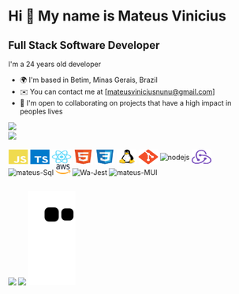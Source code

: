 
Hi 👋 My name is Mateus Vinicius
==========================

Full Stack Software Developer
-----------------------------
I'm a 24 years old developer 
* 🌍  I'm based in Betim, Minas Gerais, Brazil
* ✉️  You can contact me at [mateusviniciusnunu@gmail.com]
* 🤝  I'm open to collaborating on projects that have a high impact in peoples lives

<a href="https://github.com/mateusviniciusrs">
<img height="180em" src="https://github-readme-stats.vercel.app/api?username=mateusviniciusrs&count_private=true&include_all_commits=true&show_icons=true&theme=dracula&hide_border=false&show_owner=true"/><br>
<img height="118em" src="https://github-readme-stats.vercel.app/api/top-langs/?username=mateusviniciusrs&theme=dracula&hide_border=false&&layout=compact"/>
</a>
</div>
<div style="display: inline_block"><br>
  <img align="center" alt="mateus-Js" height="30" width="40" src="https://raw.githubusercontent.com/devicons/devicon/master/icons/javascript/javascript-plain.svg">
  <img align="center" alt="mateus-Ts" height="30" width="40" src="https://raw.githubusercontent.com/devicons/devicon/master/icons/typescript/typescript-plain.svg">
  <img align="center" alt="mateus-React" height="30" width="40" src="https://raw.githubusercontent.com/devicons/devicon/master/icons/react/react-original.svg">
  <img align="center" alt="mateus-HTML" height="30" width="40" src="https://raw.githubusercontent.com/devicons/devicon/master/icons/html5/html5-original.svg">
  <img align="center" alt="mateus-CSS" height="30" width="40" src="https://raw.githubusercontent.com/devicons/devicon/master/icons/css3/css3-original.svg">
  <img align="center" alt="linux" height="30" width="40" src="https://raw.githubusercontent.com/devicons/devicon/master/icons/linux/linux-original.svg">
  <img align="center" alt="git" height="30" width="40" src="https://raw.githubusercontent.com/devicons/devicon/master/icons/git/git-original.svg">
  <img align="center" alt="nodejs" height="30" width="40" src="https://cdn.worldvectorlogo.com/logos/nodejs-icon.svg">
  <img align="center" alt="Redux" height="30" width="40" src="https://raw.githubusercontent.com/devicons/devicon/master/icons/redux/redux-original.svg">
  <img align="center" alt="mateus-Sql" height="30" width="40" src="https://cdn.jsdelivr.net/gh/devicons/devicon/icons/mysql/mysql-plain.svg" />
  <img src="https://github.com/adryanefernandes/adryanefernandes/blob/main/assets/aws.png"  height="20" width="30" alt="Logo aws"/>
  <img align="center" alt="Wa-Jest" height="30" width="40" src="https://cdn.jsdelivr.net/gh/devicons/devicon/icons/jest/jest-plain.svg">
  <img align="center" alt="mateus-MUI" height="30" width="40" src="https://cdn.jsdelivr.net/gh/devicons/devicon/icons/materialui/materialui-original.svg">
</div>
  
  ##
 
<div> 
  
  <a href="https://www.instagram.com/mateus.fly/" target="_blank"><img src="https://img.shields.io/badge/-Instagram-%23E4405F?style=for-the-badge&logo=instagram&logoColor=white" target="_blank"></a>
  <a href="https://www.linkedin.com/in/mateus-almeida-42290022a/" target="_blank"><img src="https://img.shields.io/badge/-LinkedIn-%230077B5?style=for-the-badge&logo=linkedin&logoColor=white" target="_blank"></a> 
  ![Snake animation](https://github.com/rafaballerini/rafaballerini/blob/output/github-contribution-grid-snake.svg)
  
 
</div>












